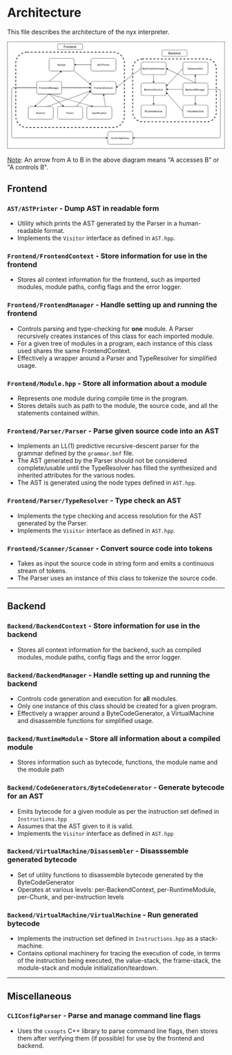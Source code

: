 # Architecture

This file describes the architecture of the nyx interpreter.

![architecture](assets/arch.png)

<u>Note</u>: An arrow from A to B in the above diagram means "A accesses B" or "A controls B".

## Frontend

### `AST/ASTPrinter` - Dump AST in readable form

- Utility which prints the AST generated by the Parser in a human-readable format.
- Implements the `Visitor` interface as defined in `AST.hpp`.

### `Frontend/FrontendContext` - Store information for use in the frontend

- Stores all context information for the frontend, such as imported modules, module paths, config flags and the error logger.

### `Frontend/FrontendManager` - Handle setting up and running the frontend

- Controls parsing and type-checking for **one** module. A Parser recursively creates instances of this class for each imported module.
- For a given tree of modules in a program, each instance of this class used shares the same FrontendContext.
- Effectively a wrapper around a Parser and TypeResolver for simplified usage.

### `Frontend/Module.hpp` - Store all information about a module

- Represents one module during compile time in the program.
- Stores details such as path to the module, the source code, and all the statements contained within.

### `Frontend/Parser/Parser` - Parse given source code into an AST

- Implements an LL(1) predictive recursive-descent parser for the grammar defined by the `grammar.bnf` file.
- The AST generated by the Parser should not be considered complete/usable until the TypeResolver has filled the synthesized and inherited attributes for the various nodes.
- The AST is generated using the node types defined in `AST.hpp`.

### `Frontend/Parser/TypeResolver` - Type check an AST

- Implements the type checking and access resolution for the AST generated by the Parser.
- Implements the `Visitor` interface as defined in `AST.hpp`.

### `Frontend/Scanner/Scanner` - Convert source code into tokens

- Takes as input the source code in string form and emits a continuous stream of tokens.
- The Parser uses an instance of this class to tokenize the source code.

---

## Backend

### `Backend/BackendContext` - Store information for use in the backend

- Stores all context information for the backend, such as compiled modules, module paths, config flags and the error logger.

### `Backend/BackendManager` - Handle setting up and running the backend

- Controls code generation and execution for **all** modules.
- Only one instance of this class should be created for a given program.
- Effectively a wrapper around a ByteCodeGenerator, a VirtualMachine and disassemble functions for simplified usage.

### `Backend/RuntimeModule` - Store all information about a compiled module

- Stores information such as bytecode, functions, the module name and the module path

### `Backend/CodeGenerators/ByteCodeGenerator` - Generate bytecode for an AST

- Emits bytecode for a given module as per the instruction set defined in `Instructions.hpp`
- Assumes that the AST given to it is valid.
- Implements the `Visitor` interface as defined in `AST.hpp`

### `Backend/VirtualMachine/Disassembler` - Disasssemble generated bytecode

- Set of utility functions to disassemble bytecode generated by the ByteCodeGenerator
- Operates at various levels: per-BackendContext, per-RuntimeModule, per-Chunk, and per-instruction levels

### `Backend/VirtualMachine/VirtualMachine` - Run generated bytecode

- Implements the instruction set defined in `Instructions.hpp` as a stack-machine.
- Contains optional machinery for tracing the execution of code, in terms of the instruction being executed, the value-stack, the frame-stack, the module-stack and module initialization/teardown.

---

## Miscellaneous

### `CLIConfigParser` - Parse and manage command line flags

- Uses the `cxxopts` C++ library to parse command line flags, then stores them after verifying them (if possible) for use by the frontend and backend. 
